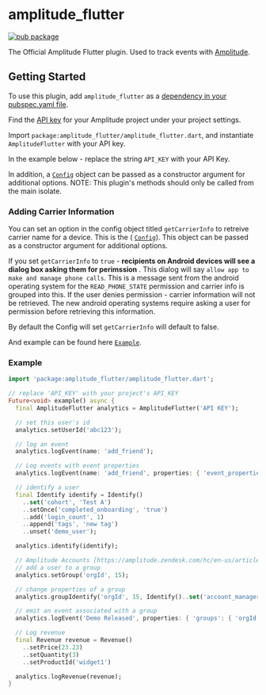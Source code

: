 # amplitude_flutter

[![pub package](https://img.shields.io/pub/v/amplitude_flutter.svg)](https://pub.dartlang.org/packages/amplitude_flutter)

The Official Amplitude Flutter plugin. Used to track events with [Amplitude](https://www.amplitude.com).

## Getting Started

To use this plugin, add `amplitude_flutter` as a [dependency in your pubspec.yaml file](https://flutter.io/platform-plugins/).

Find the [API key](https://amplitude.zendesk.com/hc/en-us/articles/235649848-Settings#project-general-settings) for your Amplitude project under your project settings.

Import `package:amplitude_flutter/amplitude_flutter.dart`, and instantiate `AmplitudeFlutter` with your API key.

In the example below - replace the string `API_KEY` with your API Key.

In addition, a [`Config`](https://github.com/amplitude/Amplitude-Flutter/blob/master/lib/src/config.dart) object can be passed as a constructor argument for additional options.
NOTE: This plugin's methods should only be called from the main isolate.

### Adding Carrier Information
You can set an option in the config object titled `getCarrierInfo` to retreive carrier name for a device. This is the ( [`Config`](https://github.com/amplitude/Amplitude-Flutter/blob/master/lib/src/config.dart)). This object can be passed as a constructor argument for additional options.

If you set `getCarrierInfo` to `true` - **recipients on Android devices will see a dialog box asking them for perimssion** . This dialog will say
`allow app to make and manage phone calls`. This is a message sent from the android operating system for the `READ_PHONE_STATE` permission and carrier info is grouped into this.
If the user denies permission - carrier information will not be retrieved. The new android operating systems require asking a user for permission before retrieving this information.

By default the Config will set `getCarrierInfo` will default to false.

And example can be found here [`Example`](https://github.com/amplitude/Amplitude-Flutter/blob/chores/add-missing-device-data-wip/example/lib/my_app.dart#L30).

### Example

```dart
import 'package:amplitude_flutter/amplitude_flutter.dart';

// replace 'API_KEY' with your project's API_KEY
Future<void> example() async {
  final AmplitudeFlutter analytics = AmplitudeFlutter('API KEY');

  // set this user's id
  analytics.setUserId('abc123');

  // log an event
  analytics.logEvent(name: 'add_friend');

  // Log events with event properties
  analytics.logEvent(name: 'add_friend', properties: { 'event_properties': { 'key': 'value' }});

  // identify a user
  final Identify identify = Identify()
    ..set('cohort', 'Test A')
    ..setOnce('completed_onboarding', 'true')
    ..add('login_count', 1)
    ..append('tags', 'new tag')
    ..unset('demo_user');

  analytics.identify(identify);

  // Amplitude Accounts [https://amplitude.zendesk.com/hc/en-us/articles/115001765532-Accounts] methods:
  // add a user to a group
  analytics.setGroup('orgId', 15);

  // change properties of a group
  analytics.groupIdentify('orgId', 15, Identify()..set('account_manager', 456));

  // emit an event associated with a group
  analytics.logEvent('Demo Released', properties: { 'groups': { 'orgId': 15 } });

  // Log revenue
  final Revenue revenue = Revenue()
    ..setPrice(23.23)
    ..setQuantity(3)
    ..setProductId('widget1')

  analytics.logRevenue(revenue);
}
```
